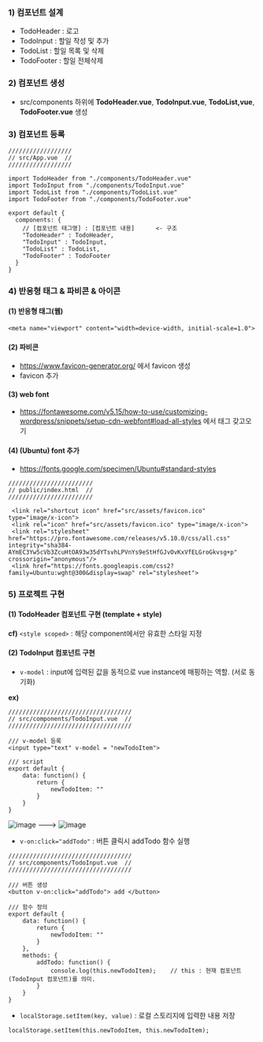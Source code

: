 ### 1) 컴포넌트 설계
- TodoHeader : 로고
- TodoInput : 할일 작성 및 추가
- TodoList : 할일 목록 및 삭제 
- TodoFooter : 할일 전체삭제

### 2) 컴포넌트 생성
- src/components 하위에 __TodoHeader.vue__, __TodoInput.vue__, __TodoList,vue__, __TodoFooter.vue__ 생성

### 3) 컴포넌트 등록
```
//////////////////
// src/App.vue  //
//////////////////

import TodoHeader from "./components/TodoHeader.vue"
import TodoInput from "./components/TodoInput.vue"
import TodoList from "./components/TodoList.vue"
import TodoFooter from "./components/TodoFooter.vue"

export default {
  components: {
    // [컴포넌트 태그명] : [컴포넌트 내용]      <- 구조 
    "TodoHeader" : TodoHeader,
    "TodoInput" : TodoInput,
    "TodoList" : TodoList,
    "TodoFooter" : TodoFooter
  }
}
```

### 4) 반응형 태그 & 파비콘 & 아이콘
#### (1) 반응형 태그(웹)
`<meta name="viewport" content="width=device-width, initial-scale=1.0">`
#### (2) 파비콘 
- https://www.favicon-generator.org/ 에서 favicon 생성
- favicon 추가
#### (3) web font
- https://fontawesome.com/v5.15/how-to-use/customizing-wordpress/snippets/setup-cdn-webfont#load-all-styles 에서 태그 갖고오기
#### (4) (Ubuntu) font 추가
- https://fonts.google.com/specimen/Ubuntu#standard-styles
```
////////////////////////
// public/index.html  //
////////////////////////

 <link rel="shortcut icon" href="src/assets/favicon.ico" type="image/x-icon">
 <link rel="icon" href="src/assets/favicon.ico" type="image/x-icon">
 <link rel="stylesheet" href="https://pro.fontawesome.com/releases/v5.10.0/css/all.css" integrity="sha384-AYmEC3Yw5cVb3ZcuHtOA93w35dYTsvhLPVnYs9eStHfGJvOvKxVfELGroGkvsg+p" crossorigin="anonymous"/>
 <link href="https://fonts.googleapis.com/css2?family=Ubuntu:wght@300&display=swap" rel="stylesheet">
```

### 5) 프로젝트 구현 
#### (1) TodoHeader 컴포넌트 구현 (template + style)
__cf)__ `<style scoped>` : 해당 component에서만 유효한 스타일 지정
  
#### (2) TodoInput 컴포넌트 구현 
- `v-model` : input에 입력된 값을 동적으로 vue instance에 매핑하는 역할. (서로 동기화) <br>

__ex)__ 
```
///////////////////////////////////
// src/components/TodoInput.vue  //
///////////////////////////////////

/// v-model 등록
<input type="text" v-model = "newTodoItem"> 

/// script 
export default {
    data: function() {
        return {
            newTodoItem: ""
        }
    }
}
```
![image](https://user-images.githubusercontent.com/86991030/125878328-a79fd1ee-6916-4070-a670-b2d619ec8f16.png) --->
![image](https://user-images.githubusercontent.com/86991030/125878340-9f4a4c88-4653-4458-b838-4e9eea8272a5.png)
- `v-on:click="addTodo"` : 버튼 클릭시 addTodo 함수 실행
```
///////////////////////////////////
// src/components/TodoInput.vue  //
///////////////////////////////////

/// 버튼 생성
<button v-on:click="addTodo"> add </button>

/// 함수 정의
export default {
    data: function() {
        return {
            newTodoItem: ""
        }
    },
    methods: {
        addTodo: function() {
            console.log(this.newTodoItem);    // this : 현재 컴포넌트(TodoInput 컴포넌트)를 의미. 
        }
    }
}
```
- `localStorage.setItem(key, value)` : 로컬 스토리지에 입력한 내용 저장
```
localStorage.setItem(this.newTodoItem, this.newTodoItem);
```

  
